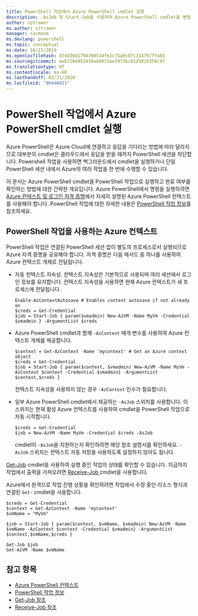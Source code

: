 ```yaml
---
title: PowerShell 작업에서 Azure PowerShell cmdlet 실행
description: -AsJob 및 Start-Job을 사용하여 Azure PowerShell cmdlet을 병렬 또는 백그라운드 작업으로 실행하는 방법에 대해 알아보세요.
author: sptramer
ms.author: sttramer
manager: carmonm
ms.devlang: powershell
ms.topic: conceptual
ms.date: 10/21/2019
ms.openlocfilehash: d74d3681794398534fe2c75a0c8fc314767ffa85
ms.sourcegitcommit: eeb720e053939a68873ae3973bc81d5826358c9f
ms.translationtype: HT
ms.contentlocale: ko-KR
ms.lasthandoff: 03/31/2020
ms.locfileid: "80440421"
---
```

# <a name="run-azure-powershell-cmdlets-in-powershell-jobs"></a>PowerShell 작업에서 Azure PowerShell cmdlet 실행

Azure PowerShell은 Azure Cloud에 연결하고 응답을 기다리는 방법에 따라 달라지므로 대부분의 cmdlet은 클라우드에서 응답을 받을 때까지 PowerShell 세션을 차단합니다.
Powershell 작업을 사용하면 백그라운드에서 cmdlet을 실행하거나 단일 PowerShell 세션 내에서 Azure의 여러 작업을 한 번에 수행할 수 있습니다.

이 문서는 Azure PowerShell cmdlet을 PowerShell 작업으로 실행하고 완료 여부를 확인하는 방법에 대한 간략한 개요입니다. Azure PowerShell에서 명령을 실행하려면 [Azure 컨텍스트 및 로그인 자격 증명](context-persistence.md)에서 자세히 설명된 Azure PowerShell 컨텍스트를 사용해야 합니다.
PowerShell 작업에 대한 자세한 내용은 [PowerShell 작업 정보](/powershell/module/microsoft.powershell.core/about/about_jobs)를 참조하세요.

## <a name="azure-contexts-with-powershell-jobs"></a>PowerShell 작업을 사용하는 Azure 컨텍스트

PowerShell 작업은 연결된 PowerShell 세션 없이 별도의 프로세스로서 실행되므로 Azure 자격 증명을 공유해야 합니다. 자격 증명은 다음 메서드 중 하나를 사용하여 Azure 컨텍스트 개체로 전달됩니다.

* 자동 컨텍스트 지속성. 컨텍스트 지속성은 기본적으로 사용되며 여러 세션에서 로그인 정보를 유지합니다. 컨텍스트 지속성을 사용하면 현재 Azure 컨텍스트가 새 프로세스에 전달됩니다.

  ```azurepowershell-interactive
  Enable-AzContextAutosave # Enables context autosave if not already on
  $creds = Get-Credential
  $job = Start-Job { param($vmadmin) New-AzVM -Name MyVm -Credential $vmadmin } -ArgumentList $creds
  ```

* Azure PowerShell cmdlet과 함께 `-AzContext` 매개 변수를 사용하여 Azure 컨텍스트 개체를 제공합니다.

  ```azurepowershell-interactive
  $context = Get-AzContext -Name 'mycontext' # Get an Azure context object
  $creds = Get-Credential
  $job = Start-Job { param($context, $vmadmin) New-AzVM -Name MyVm -AzContext $context -Credential $vmadmin} -ArgumentList $context,$creds }
  ```

  컨텍스트 지속성을 사용하지 않는 경우 `-AzContext` 인수가 필요합니다.

* 일부 Azure PowerShell cmdlet에서 제공하는 `-AsJob` 스위치를 사용합니다. 이 스위치는 현재 활성 Azure 컨텍스트를 사용하여 cmdlet을 PowerShell 작업으로 자동 시작합니다.

  ```azurepowershell-interactive
  $creds = Get-Credential
  $job = New-AzVM -Name MyVm -Credential $creds -AsJob
  ```

  cmdlet이 `-AsJob`을 지원하는지 확인하려면 해당 참조 설명서를 확인하세요. `-AsJob` 스위치는 컨텍스트 자동 저장을 사용하도록 설정하지 않아도 됩니다.

[Get-Job](/powershell/module/microsoft.powershell.core/get-job) cmdlet을 사용하여 실행 중인 작업의 상태를 확인할 수 있습니다. 지금까지 작업에서 출력을 가져오려면 [Receive-Job ](/powershell/module/microsoft.powershell.core/receive-job) cmdlet을 사용합니다.

Azure에서 원격으로 작업 진행 상황을 확인하려면 작업에서 수정 중인 리소스 형식과 연결된 `Get-` cmdlet을 사용합니다.

```azurepowershell-interactive
$creds = Get-Credential
$context = Get-AzContext -Name 'mycontext'
$vmName = "MyVm"

$job = Start-Job { param($context, $vmName, $vmadmin) New-AzVM -Name $vmName -AzContext $context -Credential $vmadmin} -ArgumentList $context,$vmName,$creds }

Get-Job $job
Get-AzVM -Name $vmName
```

## <a name="see-also"></a>참고 항목

* [Azure PowerShell 컨텍스트](context-persistence.md)
* [PowerShell 작업 정보](/powershell/module/microsoft.powershell.core/about/about_jobs)
* [Get-Job 참조](/powershell/module/microsoft.powershell.core/get-job)
* [Receive-Job 참조](/powershell/module/microsoft.powershell.core/receive-job)
